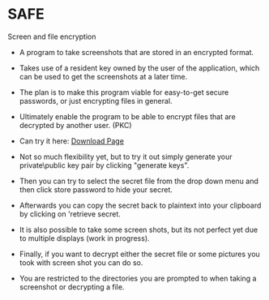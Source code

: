 # SAFE
Screen and file encryption
- A program to take screenshots that are stored in an encrypted format.
- Takes use of a resident key owned by the user of the application, which
  can be used to get the screenshots at a later time.

- The plan is to make this program viable for easy-to-get secure passwords, or
  just encrypting files in general.
  
- Ultimately enable the program to be able to encrypt files that are decrypted by another user. (PKC)
- Can try it here: <a href="./assets/SAFE.zip" target="_top">Download Page</a>
- Not so much flexibility yet, but to try it out simply generate your private\public key pair by clicking "generate keys". 
- Then you can try to select the secret file from the drop down menu and then click store password to hide your secret.
- Afterwards you can copy the secret back to plaintext into your clipboard by clicking on 'retrieve secret.
- It is also possible to take some screen shots, but its not perfect yet due to multiple displays (work in progress).
- Finally, if you want to decrypt either the secret file or some pictures you took with screen shot you can do so.
- You are restricted to the directories you are prompted to when taking a screenshot or decrypting a file.
